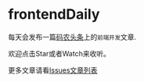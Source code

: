 # frontendDaily

每天会发布一篇[码农头条](http://top.caibaojian.com)上的`前端开发`文章.

欢迎点击Star或者Watch来收听。

更多文章请看[Issues文章列表](https://github.com/kujian/frontendDaily/issues)
